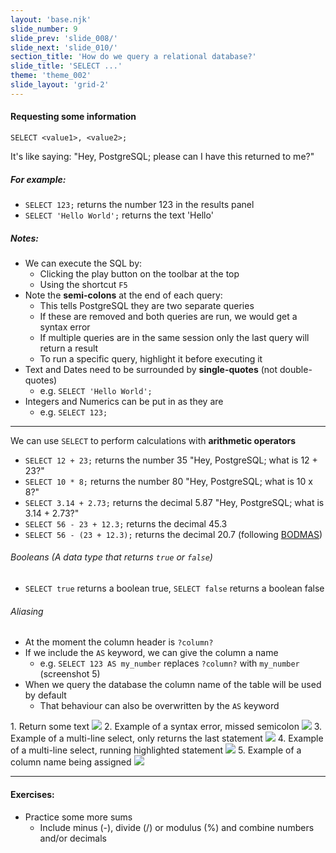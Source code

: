 ```yaml
---
layout: 'base.njk'
slide_number: 9
slide_prev: 'slide_008/'
slide_next: 'slide_010/'
section_title: 'How do we query a relational database?'
slide_title: 'SELECT ...'
theme: 'theme_002'
slide_layout: 'grid-2'
---
```


<section class="slide__text">

#### Requesting some information

```
SELECT <value1>, <value2>;
```

It's like saying: <span> "Hey, PostgreSQL; please can I have this returned to me?" </span>

##### For example:
- `SELECT 123;` returns the number 123 in the results panel
- `SELECT 'Hello World';` returns the text 'Hello'

##### Notes:
- We can execute the SQL by:
  - Clicking the play button on the toolbar at the top
  - Using the shortcut `F5`
- Note the **semi-colons** at the end of each query:
  - This tells PostgreSQL they are two separate queries
  - If these are removed and both queries are run, we would get a syntax error
  - If multiple queries are in the same session only the last query will return a result
  - To run a specific query, highlight it before executing it
- Text and Dates need to be surrounded by **single-quotes** (not double-quotes)
  - e.g. `SELECT 'Hello World';`
- Integers and Numerics can be put in as they are
  - e.g. `SELECT 123;`

<hr />

We can use `SELECT` to perform calculations with **arithmetic operators**

- `SELECT 12 + 23;` returns the number 35 <span> "Hey, PostgreSQL; what is 12 + 23?"</span>
- `SELECT 10 * 8;` returns the number 80<span> "Hey, PostgreSQL; what is 10 x 8?"</span>
- `SELECT 3.14 + 2.73;` returns the decimal 5.87<span> "Hey, PostgreSQL; what is 3.14 + 2.73?"</span>
- `SELECT 56 - 23 + 12.3;` returns the decimal 45.3
- `SELECT 56 - (23 + 12.3);` returns the decimal 20.7 (following [BODMAS](https://en.wikipedia.org/wiki/Order_of_operations))

###### Booleans (A data type that returns `true` or `false`)
- `SELECT true` returns a boolean true, `SELECT false` returns a boolean false

###### Aliasing
- At the moment the column header is `?column?`
- If we include the `AS` keyword, we can give the column a name
  - e.g. `SELECT 123 AS my_number` replaces `?column?` with `my_number` (screenshot 5)
- When we query the database the column name of the table will be used by default
  - That behaviour can also be overwritten by the `AS` keyword

</section>


<section class="slide__images">
    <caption>1. Return some text</caption>
    <img src="{{ '../../images/002_SELECT_Text.png' | url }}" />
    <caption>2. Example of a syntax error, missed semicolon</caption>
    <img src="{{ '../../images/002_SELECT_Error.png' | url }}" />
    <caption>3. Example of a multi-line select, only returns the last statement</caption>
    <img src="{{ '../../images/002_SELECT_Multi_Line.png' | url }}" />
    <caption>4. Example of a multi-line select, running highlighted statement</caption>
    <img src="{{ '../../images/002_SELECT_Highlighted.png' | url }}" />
    <caption>5. Example of a column name being assigned</caption>
    <img src="{{ '../../images/002_SELECT_As_Alias.png' | url }}" />
</section>


<section class="slide__exercises">

---

  #### Exercises:
- Practice some more sums
  - Include minus (-), divide (/) or modulus (%) and combine numbers and/or decimals

</section>